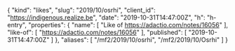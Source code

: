 {
  "kind": "likes",
  "slug": "2019/10/osrhi",
  "client_id": "https://indigenous.realize.be",
  "date": "2019-10-31T14:47:00Z",
  "h": "h-entry",
  "properties": {
    "name": [
      "Like of https://adactio.com/notes/16056"
    ],
    "like-of": [
      "https://adactio.com/notes/16056"
    ],
    "published": [
      "2019-10-31T14:47:00Z"
    ]
  },
  "aliases": [
    "/mf2/2019/10/osrhi",
    "/mf2/2019/10/Osrhi"
  ]
}
